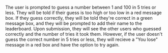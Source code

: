The user is prompted to guess a number between 1 and 100 in 5 tries or less. They will be told if their guess is too high or too low in a red message box. If they guess correctly, they will be told they're correct in a green message box, and they will be prompted to add their name to the leaderboard. Upon submission, they will see the other users who guessed correctly and the number of tries it took them. However, if the user doesn't guess the correct number in 5 tries or less, they will recieve a "You lose" message in a red box and have the option to try again. 

